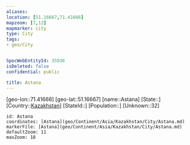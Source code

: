 ```yaml
---
aliases: 
location: [51.16667,71.41666]
mapzoom: [7,12] 
mapmarker: city 
type: City
tags:
- geo/City


SpocWebEntityId: 35936
isDeleted: false
confidential: public

title: Astana
---
```

[geo-lon::71.41666]
[geo-lat::51.16667]
[name::Astana]
[State::]
[Country::[Kazakhstan](geo/Continent/Asia/Kazakhstan.md)]
[StateId::]
[Population::]
[Unknown::32]


```leaflet
id: Astana
coordinates: [Astana](geo/Continent/Asia/Kazakhstan/City/Astana.md)
markerFile: [Astana](geo/Continent/Asia/Kazakhstan/City/Astana.md)
defaultZoom: 11 
maxZoom: 18
```



